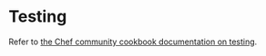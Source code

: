# Testing

Refer to [the Chef community cookbook documentation on testing](https://github.com/chef-cookbooks/community_cookbook_documentation/blob/master/TESTING.MD).
